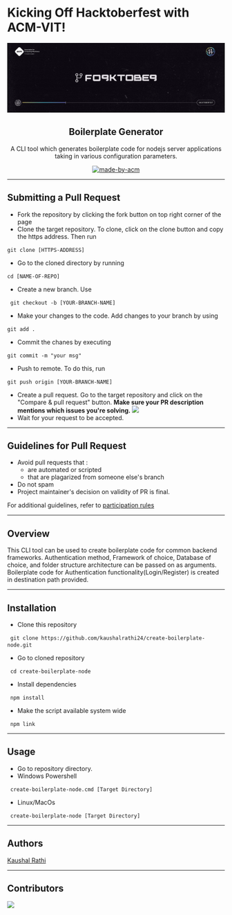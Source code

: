 <h1 align="cente"r>Kicking Off Hacktoberfest with ACM-VIT!</h1>
<p align="center">
<img src="https://github.com/ACM-VIT/.github/raw/master/profile/Forktober2022.png">
</p>

<h2 align="center"> Boilerplate Generator </h2>

<p align="center"> 
A CLI tool which generates boilerplate code for nodejs server applications taking in various configuration parameters.
</p>

<p align="center">
  <a href="https://acmvit.in/" target="_blank">
    <img alt="made-by-acm" src="https://img.shields.io/badge/MADE%20BY-ACM%20VIT-blue?style=for-the-badge" />
  </a>
    <!-- Uncomment the below line to add the license badge. Make sure the right license badge is reflected. -->
    <!-- <img alt="license" src="https://img.shields.io/badge/License-MIT-green.svg?style=for-the-badge" /> -->
    <!-- forks/stars/tech stack in the form of badges from https://shields.io/ -->
</p>

---

## Submitting a Pull Request

- Fork the repository by clicking the fork button on top right corner of the page
- Clone the target repository. To clone, click on the clone button and copy the https address. Then run
<pre><code>git clone [HTTPS-ADDRESS]</code></pre>
- Go to the cloned directory by running
<pre><code>cd [NAME-OF-REPO]</code></pre>
- Create a new branch. Use
<pre><code> git checkout -b [YOUR-BRANCH-NAME]</code></pre>
- Make your changes to the code. Add changes to your branch by using
<pre><code>git add .</code></pre>
- Commit the chanes by executing
<pre><code>git commit -m "your msg"</code></pre>
- Push to remote. To do this, run
<pre><code>git push origin [YOUR-BRANCH-NAME]</code></pre>
- Create a pull request. Go to the target repository and click on the "Compare & pull request" button. **Make sure your PR description mentions which issues you're solving.**
  <img src="https://drive.google.com/u/1/uc?id=1f9JKAR-kRvCRGxIs_SAvegaYDPx53T9G&export=download"></img>
- Wait for your request to be accepted.

---

## Guidelines for Pull Request

<!-- general guidelines here -->

- Avoid pull requests that :
  - are automated or scripted
  - that are plagarized from someone else's branch
- Do not spam
- Project maintainer's decision on validity of PR is final.

For additional guidelines, refer to [participation rules](https://hacktoberfest.digitalocean.com/details#rules)

---

## Overview

This CLI tool can be used to create boilerplate code for common backend frameworks. Authentication method, Framework of choice, Database of choice, and folder structure architecture can be passed on as arguments. Boilerplate code for Authentication functionality(Login/Register) is created in destination path provided.

---

## Installation

- Clone this repository
<pre><code> git clone https://github.com/kaushalrathi24/create-boilerplate-node.git</code></pre>
- Go to cloned repository
<pre><code> cd create-boilerplate-node</code></pre>
- Install dependencies
<pre><code> npm install</code></pre>
- Make the script available system wide
<pre><code> npm link</code></pre>

---

## Usage

- Go to repository directory.
- Windows Powershell
<pre><code> create-boilerplate-node.cmd [Target Directory]</code></pre>

- Linux/MacOs
<pre><code> create-boilerplate-node [Target Directory]</code></pre>

---
## Authors
[Kaushal Rathi](https://github.com/kaushalrathi24)

---
## Contributors

<a href="https://github.com/kaushalrathi24/create-boilerplate-node/graphs/contributors">
<img src="https://contrib.rocks/image?repo=kaushalrathi24/create-boilerplate-node" />
</a>

